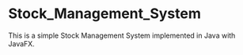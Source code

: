 ﻿# Stock_Management_System

This is a simple Stock Management System implemented in Java with JavaFX.
